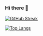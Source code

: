 ### Hi there 👋

[![GitHub Streak](https://streak-stats.demolab.com/?user=jeppe314)](https://git.io/streak-stats)

[![Top Langs](https://github-readme-stats.vercel.app/api/top-langs/?username=jeppe314&layout=compact)](https://github.com/anuraghazra/github-readme-stats)
